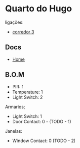 # Quarto do Hugo

ligações:
- [corredor 3](./corredores.md)

## Docs
- [Home](./readme.md)

## B.O.M

- PIR: 1
- Temperature: 1
- Light Switch: 2

Armarios;
  - Light Switch: 1
  - Door Contact: 0 - (TODO - 1)

Janelas:
  - Window Contact: 0  (TODO - 2)
